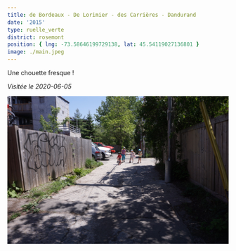 ```yaml
---
title: de Bordeaux - De Lorimier - des Carrières - Dandurand
date: '2015'
type: ruelle_verte
district: rosemont
position: { lng: -73.58646199729138, lat: 45.54119027136801 }
image: ./main.jpeg
---
```


Une chouette fresque !

_Visitée le 2020-06-05_


![](./ruelle.jpeg)